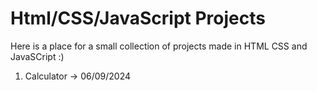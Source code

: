 # Html/CSS/JavaScript Projects

Here is a place for a small collection of projects made in HTML CSS and JavaSCript :)

1. Calculator -> 06/09/2024
